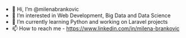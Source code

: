 - 👋 Hi, I’m @milenabrankovic
- 👀 I’m interested in Web Development, Big Data and Data Science
- 🌱 I’m currently learning Python and working on Laravel projects
- 📫 How to reach me - https://www.linkedin.com/in/milena-brankovic

<!---
milenabrankovic/milenabrankovic is a ✨ special ✨ repository because its `README.md` (this file) appears on your GitHub profile.
You can click the Preview link to take a look at your changes.
--->

